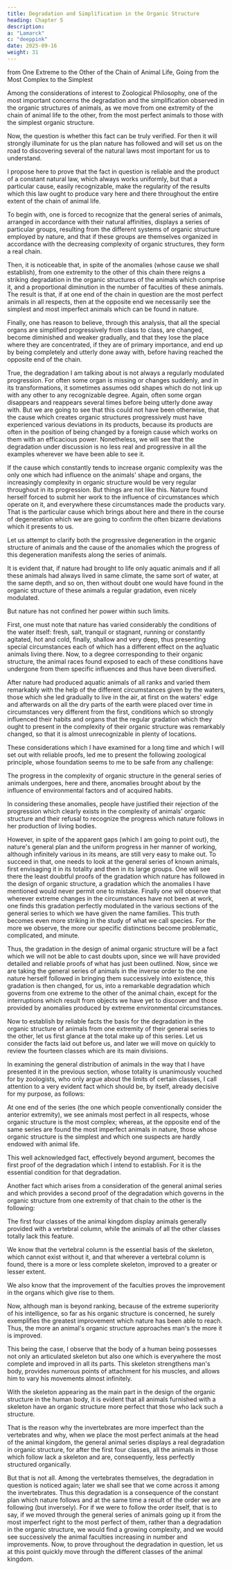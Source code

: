 ```yaml
---
title: Degradation and Simplification in the Organic Structure 
heading: Chapter 5
description: 
a: "Lamarck"
c: "deeppink"
date: 2025-09-16
weight: 31
---
```


from One Extreme to the Other of the Chain of Animal Life, Going from the Most Complex to the Simplest


Among the considerations of interest to Zoological Philosophy, one of the most important concerns the degradation and the simplification observed in the organic structures of animals, as we move from one extremity of the chain of animal life to the other, from the most perfect animals to those with the simplest organic structure.

Now, the question is whether this fact can be truly verified. For then it will strongly illuminate for us the plan nature has followed and will set us on the road to discovering several of the natural laws most important for us to understand.

I propose here to prove that the fact in question is reliable and the product of a constant natural law, which always works uniformly, but that a particular cause, easily recognizable, make the regularity of the results which this law ought to produce vary here and there throughout the entire extent of the chain of animal life.

To begin with, one is forced to recognize that the general series of animals, arranged in accordance with their natural affinities, displays a series of particular groups, resulting from the different systems of organic structure employed by nature, and that if these groups are themselves organized in accordance with the decreasing complexity of organic structures, they form a real chain.

Then, it is noticeable that, in spite of the anomalies (whose cause we shall establish), from one extremity to the other of this chain there reigns a striking degradation in the organic structures of the animals which comprise it, and a proportional diminution in the number of faculties of these animals. The result is that, if at one end of the chain in question are the most perfect animals in all respects, then at the opposite end we necessarily see the simplest and most imperfect animals which can be found in nature.

Finally, one has reason to believe, through this analysis, that all the special organs are simplified progressively from class to class, are changed, become diminished and weaker gradually, and that they lose the place where they are concentrated, if they are of primary importance, and end up by being completely and utterly done away with, before having reached the opposite end of the chain.

True, the degradation I am talking about is not always a regularly modulated progression. For often some organ is missing or changes suddenly, and in its transformations, it sometimes assumes odd shapes which do not link up with any other to any recognizable degree. Again, often some organ disappears and reappears several times before being utterly done away with. But we are going to see that this could not have been otherwise, that the cause which creates organic structures progressively must have experienced various deviations in its products, because its products are often in the position of being changed by a foreign cause which works on them with an efficacious power. Nonetheless, we will see that the degradation under discussion is no less real and progressive in all the examples wherever we have been able to see it.

If the cause which constantly tends to increase organic complexity was the only one which had influence on the animals' shape and organs, the increasingly complexity in organic structure would be very regular throughout in its progression. But things are not like this. Nature found herself forced to submit her work to the influence of circumstances which operate on it, and everywhere these circumstances made the products vary. That is the particular cause which brings about here and there in the course of degeneration which we are going to confirm the often bizarre deviations which it presents to us.

Let us attempt to clarify both the progressive degeneration in the organic structure of animals and the cause of the anomalies which the progress of this degeneration manifests along the series of animals.

It is evident that, if nature had brought to life only aquatic animals and if all these animals had always lived in same climate, the same sort of water, at the same depth, and so on, then without doubt one would have found in the organic structure of these animals a regular gradation, even nicely modulated.

But nature has not confined her power within such limits.

First, one must note that nature has varied considerably the conditions of the water itself: fresh, salt, tranquil or stagnant, running or constantly agitated, hot and cold, finally, shallow and very deep, thus presenting special circumstances each of which has a different effect on the aq1uatic animals living there. Now, to a degree corresponding to their organic structure, the animal races found exposed to each of these conditions have undergone from them specific influences and thus have been diversified.

After nature had produced aquatic animals of all ranks and varied them remarkably with the help of the different circumstances given by the waters, those which she led gradually to live in the air, at first on the waters' edge and afterwards on all the dry parts of the earth were placed over time in circumstances very different from the first, conditions which so strongly influenced their habits and organs that the regular gradation which they ought to present in the complexity of their organic structure was remarkably changed, so that it is almost unrecognizable in plenty of locations.

These considerations which I have examined for a long time and which I will set out with reliable proofs, led me to present the following zoological principle, whose foundation seems to me to be safe from any challenge:

The progress in the complexity of organic structure in the general series of animals undergoes, here and there, anomalies brought about by the influence of environmental factors and of acquired habits.

In considering these anomalies, people have justified their rejection of the progression which clearly exists in the complexity of animals' organic structure and their refusal to recognize the progress which nature follows in her production of living bodies.

However, in spite of the apparent gaps (which I am going to point out), the nature's general plan and the uniform progress in her manner of working, although infinitely various in its means, are still very easy to make out. To succeed in that, one needs to look at the general series of known animals, first envisaging it in its totality and then in its large groups. One will see there the least doubtful proofs of the gradation which nature has followed in the design of organic structure, a gradation which the anomalies I have mentioned would never permit one to mistake. Finally one will observe that wherever extreme changes in the circumstances have not been at work, one finds this gradation perfectly modulated in the various sections of the general series to which we have given the name families. This truth becomes even more striking in the study of what we call species. For the more we observe, the more our specific distinctions become problematic, complicated, and minute.

Thus, the gradation in the design of animal organic structure will be a fact which we will not be able to cast doubts upon, since we will have provided detailed and reliable proofs of what has just been outlined. Now, since we are taking the general series of animals in the inverse order to the one nature herself followed in bringing them successively into existence, this gradation is then changed, for us, into a remarkable degradation which governs from one extreme to the other of the animal chain, except for the interruptions which result from objects we have yet to discover and those provided by anomalies produced by extreme environmental circumstances.

Now to establish by reliable facts the basis for the degradation in the organic structure of animals from one extremity of their general series to the other, let us first glance at the total make up of this series. Let us consider the facts laid out before us, and later we will move on quickly to review the fourteen classes which are its main divisions.

In examining the general distribution of animals in the way that I have presented it in the previous section, whose totality is unanimously vouched for by zoologists, who only argue about the limits of certain classes, I call attention to a very evident fact which should be, by itself, already decisive for my purpose, as follows:

At one end of the series (the one which people conventionally consider the anterior extremity), we see animals most perfect in all respects, whose organic structure is the most complex; whereas, at the opposite end of the same series are found the most imperfect animals in nature, those whose organic structure is the simplest and which one suspects are hardly endowed with animal life.

This well acknowledged fact, effectively beyond argument, becomes the first proof of the degradation which I intend to establish. For it is the essential condition for that degradation.

Another fact which arises from a consideration of the general animal series and which provides a second proof of the degradation which governs in the organic structure from one extremity of that chain to the other is the following:

The first four classes of the animal kingdom display animals generally provided with a vertebral column, while the animals of all the other classes totally lack this feature.

We know that the vertebral column is the essential basis of the skeleton, which cannot exist without it, and that wherever a vertebral column is found, there is a more or less complete skeleton, improved to a greater or lesser extent.

We also know that the improvement of the faculties proves the improvement in the organs which give rise to them.

Now, although man is beyond ranking, because of the extreme superiority of his intelligence, so far as his organic structure is concerned, he surely exemplifies the greatest improvement which nature has been able to reach. Thus, the more an animal's organic structure approaches man's the more it is improved.

This being the case, I observe that the body of a human being possesses not only an articulated skeleton but also one which is everywhere the most complete and improved in all its parts. This skeleton strengthens man's body, provides numerous points of attachment for his muscles, and allows him to vary his movements almost infinitely.

With the skeleton appearing as the main part in the design of the organic structure in the human body, it is evident that all animals furnished with a skeleton have an organic structure more perfect that those who lack such a structure.

That is the reason why the invertebrates are more imperfect than the vertebrates and why, when we place the most perfect animals at the head of the animal kingdom, the general animal series displays a real degradation in organic structure, for after the first four classes, all the animals in those which follow lack a skeleton and are, consequently, less perfectly structured organically.

But that is not all. Among the vertebrates themselves, the degradation in question is noticed again; later we shall see that we come across it among the invertebrates. Thus this degradation is a consequence of the constant plan which nature follows and at the same time a result of the order we are following (but inversely). For if we were to follow the order itself, that is to say, if we moved through the general series of animals going up it from the most imperfect right to the most perfect of them, rather than a degradation in the organic structure, we would find a growing complexity, and we would see successively the animal faculties increasing in number and improvements. Now, to prove throughout the degradation in question, let us at this point quickly move through the different classes of the animal kingdom.


